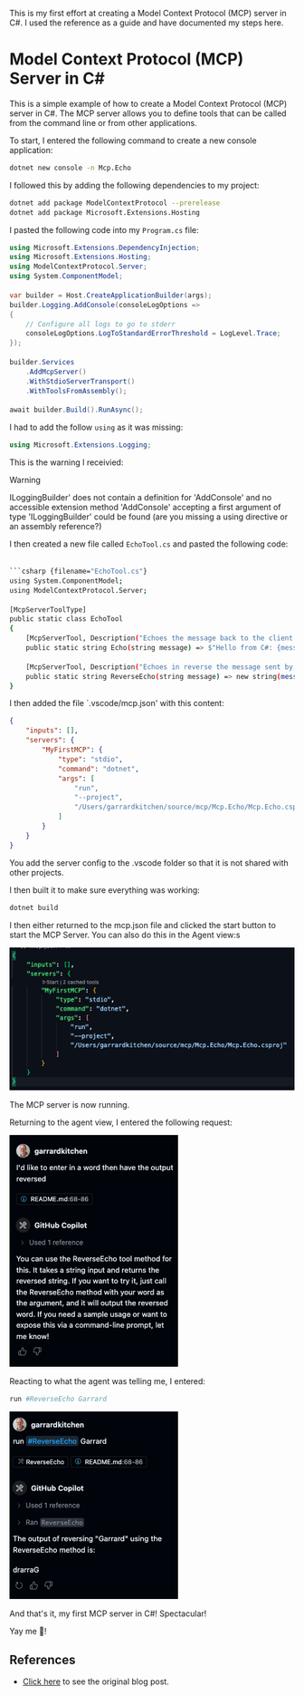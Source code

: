 This is my first effort at creating a Model Context Protocol (MCP) server in C#.  I used the reference as a guide and have documented my steps here.

# Model Context Protocol (MCP) Server in C#

This is a simple example of how to create a Model Context Protocol (MCP) server in C#. The MCP server allows you to define tools that can be called from the command line or from other applications.


To start, I entered the following command to create a new console application:

```bash
dotnet new console -n Mcp.Echo  
```

I followed this by adding the following dependencies to my project:

```sh
dotnet add package ModelContextProtocol --prerelease
dotnet add package Microsoft.Extensions.Hosting
```

I pasted the following code into my `Program.cs` file:

```csharp {filename="Program.cs"}
using Microsoft.Extensions.DependencyInjection;
using Microsoft.Extensions.Hosting;
using ModelContextProtocol.Server;
using System.ComponentModel;

var builder = Host.CreateApplicationBuilder(args);
builder.Logging.AddConsole(consoleLogOptions =>
{
    // Configure all logs to go to stderr
    consoleLogOptions.LogToStandardErrorThreshold = LogLevel.Trace;
});

builder.Services
    .AddMcpServer()
    .WithStdioServerTransport()
    .WithToolsFromAssembly();

await builder.Build().RunAsync();
```

I had to add the follow `using` as it was missing:

```csharp
using Microsoft.Extensions.Logging;
```

This is the warning I receivied:

> [!WARNING] 
> ILoggingBuilder' does not contain a definition for 'AddConsole' and no accessible extension method 'AddConsole' accepting a first argument of type 'ILoggingBuilder' could be found (are you missing a using directive or an assembly reference?)

I then created a new file called `EchoTool.cs` and pasted the following code:

```sh

```csharp {filename="EchoTool.cs"}
using System.ComponentModel;
using ModelContextProtocol.Server;

[McpServerToolType]
public static class EchoTool
{
    [McpServerTool, Description("Echoes the message back to the client.")]
    public static string Echo(string message) => $"Hello from C#: {message}";

    [McpServerTool, Description("Echoes in reverse the message sent by the client.")]
    public static string ReverseEcho(string message) => new string(message.Reverse().ToArray());
}
```

I then added the file `.vscode/mcp.json' with this content:

```json
{
    "inputs": [],
    "servers": {
        "MyFirstMCP": {
            "type": "stdio",
            "command": "dotnet",
            "args": [
                "run",
                "--project",
                "/Users/garrardkitchen/source/mcp/Mcp.Echo/Mcp.Echo.csproj"
            ]
        }
    }
}
```

You add the server config to the .vscode folder so that it is not shared with other projects.

I then built it to make sure everything was working:

```bash
dotnet build
```

I then either returned to the mcp.json file and clicked the start button to start the MCP Server.  You can also do this in the Agent view:s

![](2025-04-18-14-50-06.png)

The MCP server is now running.

Returning to the agent view, I entered the following request:

![](2025-04-18-14-47-25.png)

Reacting to what the agent was telling me, I entered:

```sh
run #ReverseEcho Garrard
```

![](2025-04-18-14-48-14.png)

And that's it, my first MCP server in C#!  Spectacular!

Yay me 🤘!

## References

- [Click here](https://devblogs.microsoft.com/dotnet/build-a-model-context-protocol-mcp-server-in-csharp/) to see the original blog post.